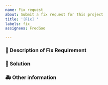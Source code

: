 ```yaml
---
name: Fix request
about: Submit a fix request for this project
title: '[Fix] '
labels: fix
assignees: FredGoo

---
```


### 🥰 Description of Fix Requirement

<!-- Please describe you will fix in detail above so that everyone can understand. -->

### 🧐 Solution

<!-- If you have a solution, please state it clearly above. -->

### 🚑 Other information

<!-- Please enter other information such as screenshots above. -->
